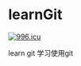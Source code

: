 # learnGit

<a href="https://996.icu"><img src="https://img.shields.io/badge/link-996.icu-red.svg" alt="996.icu" /></a>

learn git 学习使用git
